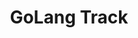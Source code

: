 ---
layout: blog
title: GoLang Track
permalink: /golang/
pagination: 
  enabled: true
  category: golang
  permalink: /:num/
  sort_field: 'title'
  sort_reverse: false
---